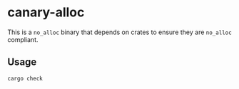 # canary-alloc

This is a `no_alloc` binary that depends on crates to ensure they are `no_alloc` compliant.

## Usage

```sh
cargo check
```
